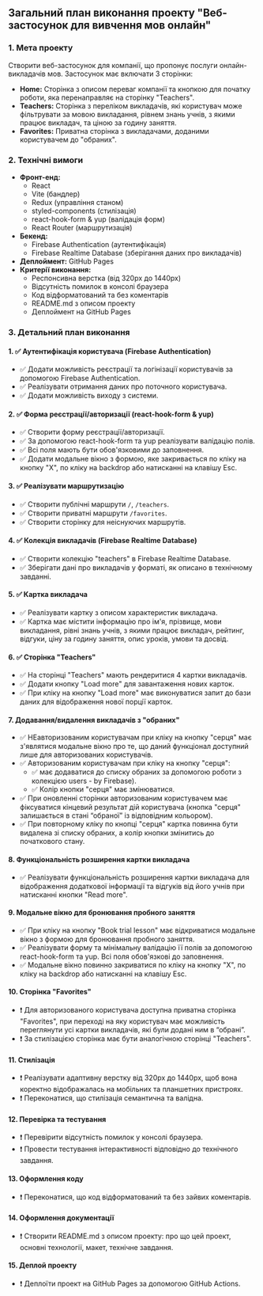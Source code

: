 ## Загальний план виконання проекту "Веб-застосунок для вивчення мов онлайн"

### 1. Мета проекту

Створити веб-застосунок для компанії, що пропонує послуги онлайн-викладачів мов. Застосунок має включати 3 сторінки:

- **Home:** Сторінка з описом переваг компанії та кнопкою для початку роботи, яка перенаправляє на сторінку "Teachers".
- **Teachers:** Сторінка з переліком викладачів, які користувач може фільтрувати за мовою викладання, рівнем знань учнів, з якими працює викладач, та ціною за годину заняття.
- **Favorites:** Приватна сторінка з викладачами, доданими користувачем до "обраних".

### 2. Технічні вимоги

- **Фронт-енд:**
  - React
  - Vite (бандлер)
  - Redux (управління станом)
  - styled-components (стилізація)
  - react-hook-form & yup (валідація форм)
  - React Router (маршрутизація)
- **Бекенд:**
  - Firebase Authentication (аутентифікація)
  - Firebase Realtime Database (зберігання даних про викладачів)
- **Деплоймент:** GitHub Pages
- **Критерії виконання:**
  - Респонсивна верстка (від 320px до 1440px)
  - Відсутність помилок в консолі браузера
  - Код відформатований та без коментарів
  - README.md з описом проекту
  - Деплоймент на GitHub Pages

### 3. Детальний план виконання

#### 1. ✅ Аутентифікація користувача (Firebase Authentication)

- ✅ Додати можливість реєстрації та логінізації користувачів за допомогою Firebase Authentication.
- ✅ Реалізувати отримання даних про поточного користувача.
- ✅ Додати можливість виходу з системи.

#### 2. ✅ Форма реєстрації/авторизації (react-hook-form & yup)

- ✅ Створити форму реєстрації/авторизації.
- ✅ За допомогою react-hook-form та yup реалізувати валідацію полів.
- ✅ Всі поля мають бути обов'язковими до заповнення.
- ✅ Додати модальне вікно з формою, яке закривається по кліку на кнопку "X", по кліку на backdrop або натисканні на клавішу Esc.

#### 3. ✅ Реалізувати маршрутизацію

- ✅ Створити публічні маршрути `/`, `/teachers`.
- ✅ Створити приватні маршрути `/favorites`.
- ✅ Створити сторінку для неіснуючих маршрутів.

#### 4. ✅ Колекція викладачів (Firebase Realtime Database)

- ✅ Створити колекцію "teachers" в Firebase Realtime Database.
- ✅ Зберігати дані про викладачів у форматі, як описано в технічному завданні.

#### 5. ✅ Картка викладача

- ✅ Реалізувати картку з описом характеристик викладача.
- ✅ Картка має містити інформацію про ім'я, прізвище, мови викладання, рівні знань учнів, з якими працює викладач, рейтинг, відгуки, ціну за годину заняття, опис уроків, умови та досвід.

#### 6. ✅ Сторінка "Teachers"

- ✅ На сторінці "Teachers" мають рендеритися 4 картки викладачів.
- ✅ Додати кнопку "Load more" для завантаження нових карток.
- ✅ При кліку на кнопку "Load more" має виконуватися запит до бази даних для відображення нової порції карток.

#### 7. Додавання/видалення викладачів з "обраних"

- ✅ НЕавторизованим користувачам при кліку на кнопку "серця" має з'являтися модальне вікно про те, що даний функціонал доступний лише для авторизованих користувачів.
- ✅ Авторизованим користувачам при кліку на кнопку "серця":
  - ✅ має додаватися до списку обраних за допомогою роботи з колекцією users - by Firebase).
  - ✅ Колір кнопки "серця" має змінюватися.
- ✅ При оновленні сторінки авторизованим користувачем має фіксуватися кінцевий результат дій користувача (кнопка "серця" залишається в стані “обраної” із відповідним кольором).
- ✅ При повторному кліку по кнопці "серця" картка повинна бути видалена зі списку обраних, а колір кнопки змінитись до початкового стану.

#### 8. Функціональність розширення картки викладача

- ✅ Реалізувати функціональність розширення картки викладача для відображення додаткової інформації та відгуків від його учнів при натисканні кнопки "Read more".

#### 9. Модальне вікно для бронювання пробного заняття

- ✅ При кліку на кнопку "Book trial lesson" має відкриватися модальне вікно з формою для бронювання пробного заняття.
- ✅ Реалізувати форму та мінімальну валідацію її полів за допомогою react-hook-form та yup. Всі поля обов'язкові до заповнення.
- ✅ Модальне вікно повинно закриватися по кліку на кнопку "X", по кліку на backdrop або натисканні на клавішу Esc.

#### 10. Сторінка "Favorites"

- ❗ Для авторизованого користувача доступна приватна сторінка "Favorites", при переході на яку користувач має можливість переглянути усі картки викладачів, які були додані ним в “обрані”.
- ❗ За стилізацією сторінка має бути аналогічною сторінці "Teachers".

#### 11. Стилізація

- ❗ Реалізувати адаптивну верстку від 320px до 1440px, щоб вона коректно відображалась на мобільних та планшетних пристроях.
- ❗ Переконатися, що стилізація семантична та валідна.

#### 12. Перевірка та тестування

- ❗ Перевірити відсутність помилок у консолі браузера.
- ❗ Провести тестування інтерактивності відповідно до технічного завдання.

#### 13. Оформлення коду

- ❗ Переконатися, що код відформатований та без зайвих коментарів.

#### 14. Оформлення документації

- ❗ Створити README.md з описом проекту: про що цей проект, основні технології, макет, технічне завдання.

#### 15. Деплой проекту

- ❗ Деплоїти проект на GitHub Pages за допомогою GitHub Actions.
